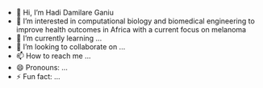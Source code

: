 - 👋 Hi, I’m Hadi Damilare Ganiu 
- 👀 I’m interested in computational biology and biomedical engineering to improve health outcomes in Africa with a current focus on melanoma
- 🌱 I’m currently learning ...
- 💞️ I’m looking to collaborate on ...
- 📫 How to reach me ...
- 😄 Pronouns: ...
- ⚡ Fun fact: ...

<!---
HadiGaniucompbio/HadiGaniucompbio is a ✨ special ✨ repository because its `README.md` (this file) appears on your GitHub profile.
You can click the Preview link to take a look at your changes.
--->
